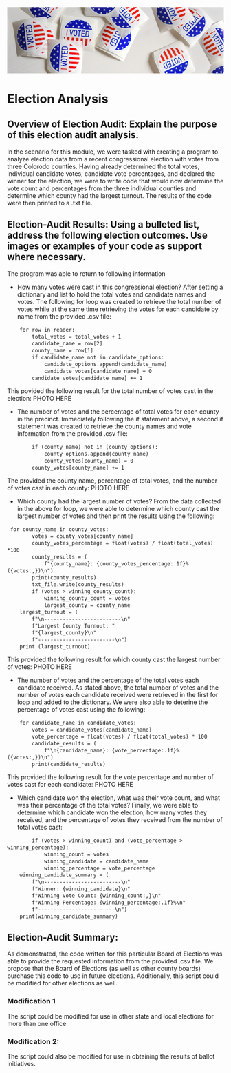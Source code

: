 <img src="https://github.com/tn64/Election_Analysis/blob/main/Resources/vote.png">

# Election Analysis

## Overview of Election Audit: Explain the purpose of this election audit analysis.
In the scenario for this module, we were tasked with creating a program to analyze election data from a recent congressional election with votes from three Colorodo counties. Having already determined the total votes, individual candidate votes, candidate vote percentages, and declared the winner for the election, we were to write code that would now determine the vote count and percentages from the three individual counties and determine which county had the largest turnout. The results of the code were then printed to a .txt file.

## Election-Audit Results: Using a bulleted list, address the following election outcomes. Use images or examples of your code as support where necessary.
The program was able to return to following information

- How many votes were cast in this congressional election?
After setting a dictionary and list to hold the total votes and candidate names and votes. The following for loop was created to retrieve the total number of votes while at the same time retrieving the votes for each candidate by name from the provided .csv file:
```
    for row in reader:
        total_votes = total_votes + 1
        candidate_name = row[2]
        county_name = row[1]
        if candidate_name not in candidate_options:
            candidate_options.append(candidate_name)
            candidate_votes[candidate_name] = 0
        candidate_votes[candidate_name] += 1
```
This povided the following result for the total number of votes cast in the election:
PHOTO HERE

- The number of votes and the percentage of total votes for each county in the precinct.
Immediately following the if statement above, a second if statement was created to retrieve the county names and vote information from the provided .csv file:
```
        if (county_name) not in (county_options):
            county_options.append(county_name)
            county_votes[county_name] = 0
        county_votes[county_name] += 1
```
The provided the county name, percentage of total votes, and the number of votes cast in each county:
PHOTO HERE

- Which county had the largest number of votes?
From the data collected in the above for loop, we were able to determine which county cast the largest number of votes and then print the results using the following:
```
 for county_name in county_votes:
        votes = county_votes[county_name]
        county_votes_percentage = float(votes) / float(total_votes) *100
        county_results = (
            f"{county_name}: {county_votes_percentage:.1f}% ({votes:,})\n")
        print(county_results)
        txt_file.write(county_results)
        if (votes > winning_county_count):
            winning_county_count = votes
            largest_county = county_name
    largest_turnout = (
        f"\n-------------------------\n"
        f"Largest County Turnout: "
        f"{largest_county}\n"
        f"-------------------------\n")
    print (largest_turnout)             
```            
This provided the following result for which county cast the largest number of votes:
PHOTO HERE

- The number of votes and the percentage of the total votes each candidate received.
As stated above, the total number of votes and the number of votes each candidate received were retrieved in the first for loop and added to the dictionary. We were also able to deterine the percentage of votes cast using the following:
```
    for candidate_name in candidate_votes:
        votes = candidate_votes[candidate_name]
        vote_percentage = float(votes) / float(total_votes) * 100
        candidate_results = (
            f"\n{candidate_name}: {vote_percentage:.1f}% ({votes:,})\n")
        print(candidate_results)
```
This provided the following result for the vote percentage and number of votes cast for each candidate:
PHOTO HERE

- Which candidate won the election, what was their vote count, and what was their percentage of the total votes?
Finally, we were able to determine which candidate won the election, how many votes they received, and the percentage of votes they received from the number of total votes cast:
```
        if (votes > winning_count) and (vote_percentage > winning_percentage):
            winning_count = votes
            winning_candidate = candidate_name
            winning_percentage = vote_percentage
    winning_candidate_summary = (
        f"\n-------------------------\n"
        f"Winner: {winning_candidate}\n"
        f"Winning Vote Count: {winning_count:,}\n"
        f"Winning Percentage: {winning_percentage:.1f}%\n"
        f"-------------------------\n")
    print(winning_candidate_summary)
```
## Election-Audit Summary: 
As demonstrated, the code written for this particular Board of Elections was able to provide the requested information from the provided .csv file. We propose that the Board of Elections (as well as other county boards) purchase this code to use in future elections. Additionally, this script could be modified for other elections as well.

### Modification 1
The script could be modified for use in other state and local elections for more than one office

### Modification 2:
The script could also be modified for use in obtaining the results of ballot initiatives.
